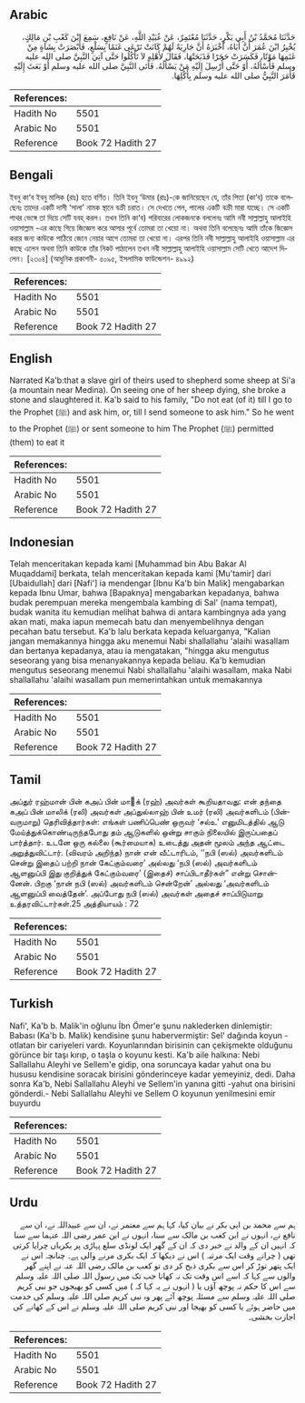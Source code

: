 ## Arabic


<div dir="rtl" lang="ar" style={{fontSize:'larger',backgroundColor:'#f8f9fa',padding:20}}>
حَدَّثَنَا مُحَمَّدُ بْنُ أَبِي بَكْرٍ، حَدَّثَنَا مُعْتَمِرٌ، عَنْ عُبَيْدِ اللَّهِ، عَنْ نَافِعٍ، سَمِعَ ابْنَ كَعْبِ بْنِ مَالِكٍ، يُخْبِرُ ابْنَ عُمَرَ أَنَّ أَبَاهُ، أَخْبَرَهُ أَنَّ جَارِيَةً لَهُمْ كَانَتْ تَرْعَى غَنَمًا بِسَلْعٍ، فَأَبْصَرَتْ بِشَاةٍ مِنْ غَنَمِهَا مَوْتًا، فَكَسَرَتْ حَجَرًا فَذَبَحَتْهَا، فَقَالَ لأَهْلِهِ لاَ تَأْكُلُوا حَتَّى آتِيَ النَّبِيَّ صلى الله عليه وسلم فَأَسْأَلَهُ، أَوْ حَتَّى أُرْسِلَ إِلَيْهِ مَنْ يَسْأَلُهُ‏.‏ فَأَتَى النَّبِيَّ صلى الله عليه وسلم أَوْ بَعَثَ إِلَيْهِ فَأَمَرَ النَّبِيُّ صلى الله عليه وسلم بِأَكْلِهَا‏.‏
</div>
<div style={{backgroundColor:'#f8f9fa',padding:20, marginBottom: 10}}><table> <thead> <tr> <th>References:</th> <th></th> </tr> </thead> <tbody><tr><td>Hadith No</td><td>5501</td></tr><tr><td>Arabic No</td><td>5501</td></tr><tr><td>Reference</td><td>Book 72 Hadith 27</td></tr></tbody></table></div>

## Bengali


<div dir="ltr" lang="bn" style={{fontSize:'larger',backgroundColor:'#f8f9fa',padding:20}}>
ইবনু কা‘ব ইবনু মালিক (রাঃ) হতে বর্ণিত। তিনি ইবনু ‘উমার (রাঃ)-কে জানিয়েছেন যে, তাঁর পিতা (কা‘ব) তাকে বলেছেনঃ তাদের একটি দাসী ‘সালা’ নামক স্থানে বক্রী চরাত। সে দেখতে পেল, পালের একটি বক্রী মারা যাচ্ছে। সে একটি পাথর ভেঙ্গে তা দিয়ে সেটি যবহ্ করল। তখন তিনি কা‘ব) পরিবারের লোকজনকে বললেনঃ আমি নবী সাল্লাল্লাহু আলাইহি ওয়াসাল্লাম -এর কাছে গিয়ে জিজ্ঞেস করে আসার পূর্বে তোমরা তা খেয়ো না। অথবা তিনি বলেছেনঃ আমি তাঁকে জিজ্ঞেস করার জন্য কাউকে পাঠিয়ে জেনে নেয়ার আগে তোমরা তা খেয়ো না। এরপর তিনি নবী সাল্লাল্লাহু আলাইহি ওয়াসাল্লাম এর কাছে এলেন অথবা তিনি কাউকে তাঁর নিকট পাঠালেন তখন নবী সাল্লাল্লাহু আলাইহি ওয়াসাল্লাম সেটি খেতে আদেশ দিলেন। [২৩০৪] (আধুনিক প্রকাশনী- ৫০৯৫, ইসলামিক ফাউন্ডেশন- ৪৯৯২)
</div>
<div style={{backgroundColor:'#f8f9fa',padding:20, marginBottom: 10}}><table> <thead> <tr> <th>References:</th> <th></th> </tr> </thead> <tbody><tr><td>Hadith No</td><td>5501</td></tr><tr><td>Arabic No</td><td>5501</td></tr><tr><td>Reference</td><td>Book 72 Hadith 27</td></tr></tbody></table></div>

## English


<div dir="ltr" lang="en" style={{fontSize:'larger',backgroundColor:'#f8f9fa',padding:20}}>
Narrated Ka'b:that a slave girl of theirs used to shepherd some sheep at Si'a (a mountain near Medina). On seeing one of her sheep dying, she broke a stone and slaughtered it. Ka'b said to his family, "Do not eat (of it) till I go to the Prophet (ﷺ) and ask him, or, till I send someone to ask him." So he went to the Prophet (ﷺ) or sent someone to him The Prophet (ﷺ) permitted (them) to eat it
</div>
<div style={{backgroundColor:'#f8f9fa',padding:20, marginBottom: 10}}><table> <thead> <tr> <th>References:</th> <th></th> </tr> </thead> <tbody><tr><td>Hadith No</td><td>5501</td></tr><tr><td>Arabic No</td><td>5501</td></tr><tr><td>Reference</td><td>Book 72 Hadith 27</td></tr></tbody></table></div>

## Indonesian


<div dir="ltr" lang="id" style={{fontSize:'larger',backgroundColor:'#f8f9fa',padding:20}}>
Telah menceritakan kepada kami [Muhammad bin Abu Bakar Al Muqaddami] berkata, telah menceritakan kepada kami [Mu'tamir] dari [Ubaidullah] dari [Nafi'] ia mendengar [Ibnu Ka'b bin Malik] mengabarkan kepada Ibnu Umar, bahwa [Bapaknya] mengabarkan kepadanya, bahwa budak perempuan mereka mengembala kambing di Sal' (nama tempat), budak wanita itu kemudian melihat bahwa di antara kambingnya ada yang akan mati, maka iapun memecah batu dan menyembelihnya dengan pecahan batu tersebut. Ka'b lalu berkata kepada keluarganya, "Kalian jangan memakannya hingga aku menemui Nabi shallallahu 'alaihi wasallam dan bertanya kepadanya, atau ia mengatakan, "hingga aku mengutus seseorang yang bisa menanyakannya kepada beliau. Ka'b kemudian mengutus seseorang menemui Nabi shallallahu 'alaihi wasallam, maka Nabi shallallahu 'alaihi wasallam pun memerintahkan untuk memakannya
</div>
<div style={{backgroundColor:'#f8f9fa',padding:20, marginBottom: 10}}><table> <thead> <tr> <th>References:</th> <th></th> </tr> </thead> <tbody><tr><td>Hadith No</td><td>5501</td></tr><tr><td>Arabic No</td><td>5501</td></tr><tr><td>Reference</td><td>Book 72 Hadith 27</td></tr></tbody></table></div>

## Tamil


<div dir="ltr" lang="ta" style={{fontSize:'larger',backgroundColor:'#f8f9fa',padding:20}}>
அப்துர் ரஹ்மான் பின் கஅப் பின் மாக் (ரஹ்) அவர்கள் கூறியதாவது: என் தந்தை கஅப் பின் மாலிக் (ரலி) அவர்கள் அப்துல்லாஹ் பின் உமர் (ரலி) அவர்களிடம் (பின்வருமாறு) தெரிவித்தார்கள்: எங்கள் பணிப்பெண் ஒருவர் ‘சல்உ’ எனுமிடத்தில் ஆடு மேய்த்துக்கொண்டிருந்தபோது தம் ஆடுகளில் ஒன்று சாகும் நிலையில் இருப்பதைப் பார்த்தார். உடனே ஒரு கல்லை (கூர்மையாக) உடைத்து அதன் மூலம் அந்த ஆட்டை அறுத்துவிட்டார். (விவரம் அறிந்த) நான் என் வீட்டாரிடம், ‘‘நபி (ஸல்) அவர்களிடம் சென்று இதைப் பற்றி நான் கேட்கும்வரை’ அல்லது ‘நபி (ஸல்) அவர்களிடம் ஆளனுப்பி இது குறித்துக் கேட்கும்வரை’ (இதைச்) சாப்பிடாதீர்கள்” என்று சொன்னேன். பிறகு ‘நான் நபி (ஸல்) அவர்களிடம் சென்றேன்’ அல்லது ‘அவர்களிடம் ஆளனுப்பி வைத்தேன்’. அப்போது நபி (ஸல்) அவர்கள் அதைச் சாப்பிடுமாறு உத்தரவிட்டார்கள்.25 அத்தியாயம் : 72
</div>
<div style={{backgroundColor:'#f8f9fa',padding:20, marginBottom: 10}}><table> <thead> <tr> <th>References:</th> <th></th> </tr> </thead> <tbody><tr><td>Hadith No</td><td>5501</td></tr><tr><td>Arabic No</td><td>5501</td></tr><tr><td>Reference</td><td>Book 72 Hadith 27</td></tr></tbody></table></div>

## Turkish


<div dir="ltr" lang="tr" style={{fontSize:'larger',backgroundColor:'#f8f9fa',padding:20}}>
Nafi', Ka'b b. Malik'in oğlunu İbn Ömer'e şunu naklederken dinlemiştir: Babası (Ka'b b. Malik) kendisine şunu habervermiştir: Sel' dağında koyun -otlatan bir cariyeleri vardı. Koyunlarından birisinin can çekişmekte olduğunu görünce bir taşı kırıp, o taşla o koyunu kesti. Ka'b aile halkına: Nebi Sallallahu Aleyhi ve Sellem'e gidip, ona soruncaya kadar yahut ona bu hususu kendisine soracak birisini gönderinceye kadar yemeyiniz, dedi. Daha sonra Ka'b, Nebi Sallallahu Aleyhi ve Sellem'in yanına gitti -yahut ona birisini gönderdi.- Nebi Sallallahu Aleyhi ve Sellem O koyunun yenilmesini emir buyurdu
</div>
<div style={{backgroundColor:'#f8f9fa',padding:20, marginBottom: 10}}><table> <thead> <tr> <th>References:</th> <th></th> </tr> </thead> <tbody><tr><td>Hadith No</td><td>5501</td></tr><tr><td>Arabic No</td><td>5501</td></tr><tr><td>Reference</td><td>Book 72 Hadith 27</td></tr></tbody></table></div>

## Urdu


<div dir="rtl" lang="ur" style={{fontSize:'larger',backgroundColor:'#f8f9fa',padding:20}}>
ہم سے محمد بن ابی بکر نے بیان کیا، کہا ہم سے معتمر نے، ان سے عبیداللہ نے، ان سے نافع نے، انہوں نے ابن کعب بن مالک سے سنا، انہوں نے ابن عمر رضی اللہ عنہما سے سنا کہ انہیں ان کے والد نے خبر دی کہ ان کے گھر ایک لونڈی سلع پہاڑی پر بکریاں چرایا کرتی تھی ( چراتے وقت ایک مرتبہ ) اس نے دیکھا کہ ایک بکری مرنے والی ہے۔ چنانچہ اس نے ایک پتھر توڑ کر اس سے بکری ذبح کر دی تو کعب بن مالک رضی اللہ عنہ نے اپنے گھر والوں سے کہا کہ اسے اس وقت تک نہ کھانا جب تک میں رسول اللہ صلی اللہ علیہ وسلم سے اس کا حکم نہ پوچھ آؤں یا ( انہوں نے یہ کہا کہ ) میں کسی کو بھیجوں جو نبی کریم صلی اللہ علیہ وسلم سے مسئلہ پوچھ آئے پھر وہ نبی کریم صلی اللہ علیہ وسلم کی خدمت میں حاضر ہوئے یا کسی کو بھیجا اور نبی کریم صلی اللہ علیہ وسلم نے اس کے کھانے کی اجازت بخشی۔
</div>
<div style={{backgroundColor:'#f8f9fa',padding:20, marginBottom: 10}}><table> <thead> <tr> <th>References:</th> <th></th> </tr> </thead> <tbody><tr><td>Hadith No</td><td>5501</td></tr><tr><td>Arabic No</td><td>5501</td></tr><tr><td>Reference</td><td>Book 72 Hadith 27</td></tr></tbody></table></div>